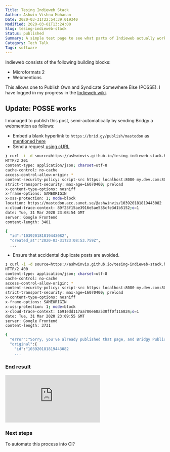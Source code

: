 ```yaml
---
Title: Tesing Indieweb Stack
Author: Ashwin Vishnu Mohanan
Date: 2020-03-31T22:54:39.019340
Modified: 2020-03-01T13:24:00
Slug: tesing-indieweb-stack
Status: published
Summary: A simple test page to see what parts of Indieweb actually works
Category: Tech Talk
Tags: software
---
```


Indieweb consists of the following building blocks:

- Microformats 2
- Webmentions

This allows one to Publish Own and Syndicate Somewhere Else (POSSE). I have
logged in my progress in the [Indieweb
wiki](https://indieweb.org/User:Ashwin.info.tm).

## Update: POSSE works

I managed to publish this post, semi-automatically by sending Bridgy a
webmention as follows:

- Embed a blank hyperlink to `https://brid.gy/publish/mastodon` as
  [mentioned here](https://brid.gy/about#webmentions)
- Send a request [using cURL](https://indieweb.org/Webmention-developer#How_to_send_webmentions_with_cURL)

```bash
❯ curl -i -d source=https://ashwinvis.github.io/tesing-indieweb-stack.html -d target=https://brid.gy/publish/mastodon https://brid.gy/publish/webmention
HTTP/2 201 
content-type: application/json; charset=utf-8
cache-control: no-cache
access-control-allow-origin: *
content-security-policy: script-src https: localhost:8080 my.dev.com:8080 'unsafe-inline'; frame-ancestors 'self'; report-uri /csp-report;
strict-transport-security: max-age=16070400; preload
x-content-type-options: nosniff
x-frame-options: SAMEORIGIN
x-xss-protection: 1; mode=block
location: https://mastodon.acc.sunet.se/@ashwinvis/103920181819443082
x-cloud-trace-context: 89f23f15ae3916e5ae535cfe3d1b5152;o=1
date: Tue, 31 Mar 2020 23:08:54 GMT
server: Google Frontend
content-length: 3401

{
  "id":"103920181819443082",
  "created_at":"2020-03-31T23:08:53.759Z",
  ...
```

- Ensure that accidental duplicate posts are avoided.

```bash
❯ curl -i -d source=https://ashwinvis.github.io/tesing-indieweb-stack.html -d target=https://brid.gy/publish/mastodon https://brid.gy/publish/webmention
HTTP/2 400 
content-type: application/json; charset=utf-8
cache-control: no-cache
access-control-allow-origin: *
content-security-policy: script-src https: localhost:8080 my.dev.com:8080 'unsafe-inline'; frame-ancestors 'self'; report-uri /csp-report;
strict-transport-security: max-age=16070400; preload
x-content-type-options: nosniff
x-frame-options: SAMEORIGIN
x-xss-protection: 1; mode=block
x-cloud-trace-context: 1691edd117aa780e68a530ff0f116824;o=1
date: Tue, 31 Mar 2020 23:09:55 GMT
server: Google Frontend
content-length: 3731

{
  "error":"Sorry, you've already published that page, and Bridgy Publish doesn't support updating existing posts. Details: https://github.com/snarfed/bridgy/issues/84",
  "original":{
    "id":"103920181819443082
    ...
```

### End result

<iframe src="https://mastodon.acc.sunet.se/@ashwinvis/103920181819443082/embed" class="mastodon-embed" style="max-width: 100%; border: 0" allowfullscreen="allowfullscreen"></iframe><script src="https://mastodon.acc.sunet.se/embed.js" async="async"></script>

### Next steps

To automate this process into CI?
